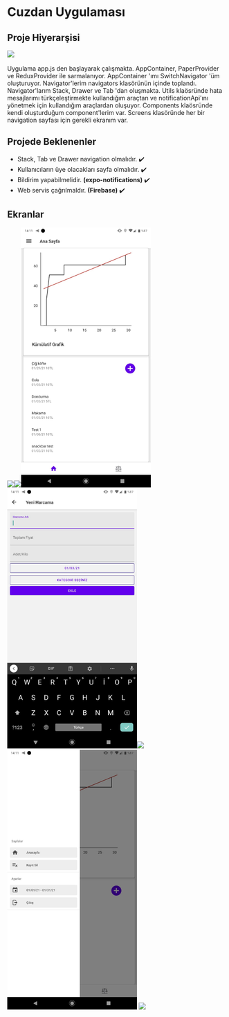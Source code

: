 # Cuzdan Uygulaması

## Proje Hiyerarşisi
<img src="./images/hiyerarşi.jpeg?raw=true" width="300">



Uygulama app.js den başlayarak çalışmakta.  AppContainer, PaperProvider ve ReduxProvider ile sarmalanıyor. AppContainer 'ımı SwitchNavigator 'üm oluşturuyor.
Navigator'lerim navigators klasörünün içinde toplandı. Navigator'larım Stack, Drawer ve Tab 'dan oluşmakta. Utils klaösründe hata mesajlarımı türkçeleştirmekte
kullandığım araçtan ve notificationApi'ını yönetmek için kullandığım araçlardan oluşuyor. Components klaösründe kendi oluşturduğum component'lerim var. Screens
klasöründe her bir navigation sayfası için gerekli ekranım var.


## Projede Beklenenler


* Stack, Tab ve Drawer navigation olmalıdır. :heavy_check_mark:
* Kullanıcıların üye olacakları sayfa olmalıdır. :heavy_check_mark:
* Bildirim yapabilmelidir. **(expo-notifications)** :heavy_check_mark:
* Web servis çağrılmaldır. **(Firebase)** :heavy_check_mark:

## Ekranlar
<img src="./images/Giriş.jpeg?raw=true" width="300"><img src="./images/kayıt-ol.jpeg?raw=true" width="300"><img src="./images/ana-ekran.jpeg?raw=true" width="300">
<img src="./images/ekleme.jpeg?raw=true" width="300"><img src="./images/kategori-seçim.jpeg?raw=true" width="300"><img src="./images/drawer-menu.jpeg?raw=true" width="300">
<img src="./images/kayıtlar.jpeg?raw=true" width="300">

